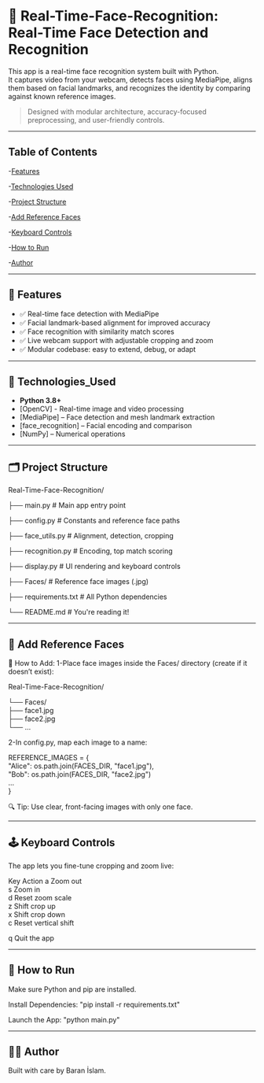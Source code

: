 # 🎯 Real-Time-Face-Recognition: Real-Time Face Detection and Recognition

This app is a real-time face recognition system built with Python.  
It captures video from your webcam, detects faces using MediaPipe, aligns them based on facial landmarks, and recognizes the identity by comparing against known reference images.

> Designed with modular architecture, accuracy-focused preprocessing, and user-friendly controls.

---

## Table of Contents
-[Features](#-features)  

-[Technologies Used](#-technologies-used) 

-[Project Structure](#️-project-structure) 

-[Add Reference Faces](#-add-reference-faces)

-[Keyboard Controls](#️-keyboard-controls)  

-[How to Run](#-how-to-run) 

-[Author](#-author)

---

## 🚀 Features

- ✅ Real-time face detection with MediaPipe
- ✅ Facial landmark-based alignment for improved accuracy
- ✅ Face recognition with similarity match scores
- ✅ Live webcam support with adjustable cropping and zoom
- ✅ Modular codebase: easy to extend, debug, or adapt

---

## 🧠 Technologies_Used

- **Python 3.8+**
- [OpenCV] - Real-time image and video processing  
- [MediaPipe] – Face detection and mesh landmark extraction  
- [face_recognition] – Facial encoding and comparison  
- [NumPy] – Numerical operations

---

## 🗂️ Project Structure

Real-Time-Face-Recognition/

├── main.py # Main app entry point

├── config.py # Constants and reference face paths

├── face_utils.py # Alignment, detection, cropping

├── recognition.py # Encoding, top match scoring

├── display.py # UI rendering and keyboard controls

├── Faces/ # Reference face images (.jpg)

├── requirements.txt # All Python dependencies

└── README.md # You're reading it!

---

## 📸 Add Reference Faces

🧷 How to Add:
1-Place face images inside the Faces/ directory (create if it doesn’t exist):

Real-Time-Face-Recognition/

└── Faces/        
    ├── face1.jpg        
    ├── face2.jpg    
    └── ...       

2-In config.py, map each image to a name:

REFERENCE_IMAGES = {    
    "Alice": os.path.join(FACES_DIR, "face1.jpg"),    
    "Bob": os.path.join(FACES_DIR, "face2.jpg")    
    ...    
}

🔍 Tip: Use clear, front-facing images with only one face. 

---

## 🕹️ Keyboard Controls

The app lets you fine-tune cropping and zoom live:

Key	Action
a	Zoom out    
s	Zoom in    
d	Reset zoom scale    
z	Shift crop up    
x	Shift crop down    
c	Reset vertical shift    

q	Quit the app    

---

## 🧪 How to Run

Make sure Python and pip are installed.

Install Dependencies: "pip install -r requirements.txt"

Launch the App: "python main.py"

---

## 🙋‍♂️ Author
Built with care by Baran İslam.


